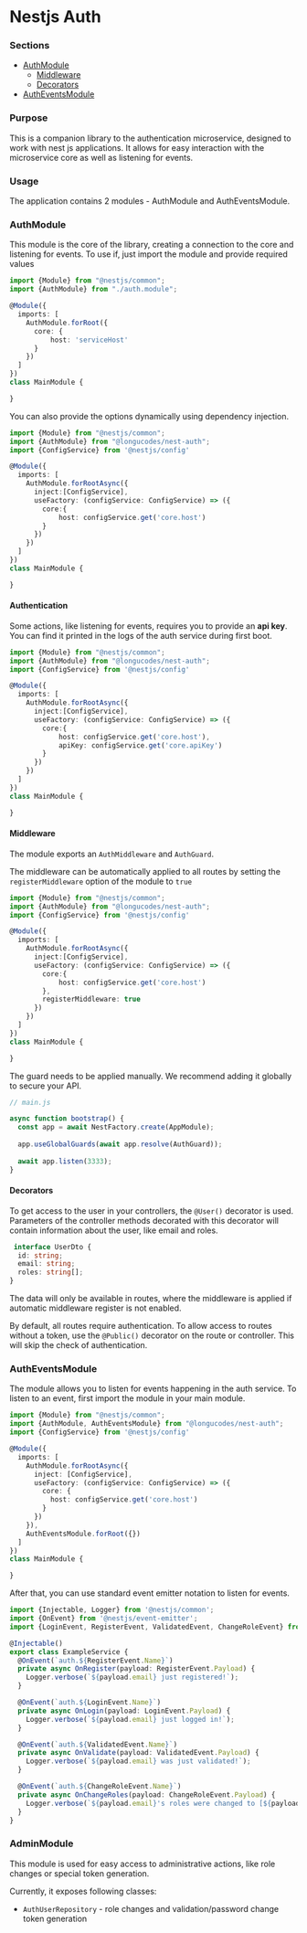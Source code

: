 # Nestjs Auth

### Sections

- [AuthModule](#authmodule)
  - [Middleware](#middleware)
  - [Decorators](#decorators)
- [AuthEventsModule](#autheventsmodule)






### Purpose 

This is a companion library to the authentication microservice, designed to work with nest js applications.
It allows for easy interaction with the microservice core as well as listening for events.

### Usage

The application contains 2 modules - AuthModule and AuthEventsModule.

### AuthModule

This module is the core of the library, creating a connection to the core and listening for events.
To use if, just import the module and provide required values

```typescript
import {Module} from "@nestjs/common";
import {AuthModule} from "./auth.module";

@Module({
  imports: [
    AuthModule.forRoot({
      core: {
          host: 'serviceHost'
      }
    })
  ]
})
class MainModule {

}
```

You can also provide the options dynamically using dependency injection.
```typescript
import {Module} from "@nestjs/common";
import {AuthModule} from "@longucodes/nest-auth";
import {ConfigService} from '@nestjs/config'

@Module({
  imports: [
    AuthModule.forRootAsync({
      inject:[ConfigService],
      useFactory: (configService: ConfigService) => ({
        core:{
            host: configService.get('core.host')
        }
      }) 
    })
  ]
})
class MainModule {

}
```

#### Authentication

Some actions, like listening for events, requires you to provide an **api key**. 
You can find it printed in the logs of the auth service during first boot.

```typescript
import {Module} from "@nestjs/common";
import {AuthModule} from "@longucodes/nest-auth";
import {ConfigService} from '@nestjs/config'

@Module({
  imports: [
    AuthModule.forRootAsync({
      inject:[ConfigService],
      useFactory: (configService: ConfigService) => ({
        core:{
            host: configService.get('core.host'),
            apiKey: configService.get('core.apiKey')
        }
      }) 
    })
  ]
})
class MainModule {

}
```

#### Middleware

The module exports an `AuthMiddleware` and `AuthGuard`. 

The middleware can be automatically applied to all routes by setting the `registerMiddleware` option of the module to `true`
```typescript
import {Module} from "@nestjs/common";
import {AuthModule} from "@longucodes/nest-auth";
import {ConfigService} from '@nestjs/config'

@Module({
  imports: [
    AuthModule.forRootAsync({
      inject:[ConfigService],
      useFactory: (configService: ConfigService) => ({
        core:{
            host: configService.get('core.host')
        },
        registerMiddleware: true
      }) 
    })
  ]
})
class MainModule {

}
```

The guard needs to be applied manually. We recommend adding it globally to secure your API.

```typescript
// main.js

async function bootstrap() {
  const app = await NestFactory.create(AppModule);
  
  app.useGlobalGuards(await app.resolve(AuthGuard));
  
  await app.listen(3333);
}
```

#### Decorators

To get access to the user in your controllers, the `@User()` decorator is used.
Parameters of the controller methods decorated with this decorator will contain information about the user, like email and roles.

```typescript
 interface UserDto {
  id: string;
  email: string;
  roles: string[];
}
```

The data will only be available in routes, where the middleware is applied if automatic middleware register is not enabled.

By default, all routes require authentication. To allow access to routes without a token, use the `@Public()` decorator on the route or controller.
This will skip the check of authentication.

### AuthEventsModule

The module allows you to listen for events happening in the auth service.
To listen to an event, first import the module in your main module.

```typescript
import {Module} from "@nestjs/common";
import {AuthModule, AuthEventsModule} from "@longucodes/nest-auth";
import {ConfigService} from '@nestjs/config'

@Module({
  imports: [
    AuthModule.forRootAsync({
      inject: [ConfigService],
      useFactory: (configService: ConfigService) => ({
        core: {
          host: configService.get('core.host')
        }
      })
    }),
    AuthEventsModule.forRoot({})
  ]
})
class MainModule {

}
```

After that, you can use standard event emitter notation to listen for events.

```typescript
import {Injectable, Logger} from '@nestjs/common';
import {OnEvent} from '@nestjs/event-emitter';
import {LoginEvent, RegisterEvent, ValidatedEvent, ChangeRoleEvent} from '@longucodes/auth-core';

@Injectable()
export class ExampleService {
  @OnEvent(`auth.${RegisterEvent.Name}`)
  private async OnRegister(payload: RegisterEvent.Payload) {
    Logger.verbose(`${payload.email} just registered!`);
  }

  @OnEvent(`auth.${LoginEvent.Name}`)
  private async OnLogin(payload: LoginEvent.Payload) {
    Logger.verbose(`${payload.email} just logged in!`);
  }

  @OnEvent(`auth.${ValidatedEvent.Name}`)
  private async OnValidate(payload: ValidatedEvent.Payload) {
    Logger.verbose(`${payload.email} was just validated!`);
  }

  @OnEvent(`auth.${ChangeRoleEvent.Name}`)
  private async OnChangeRoles(payload: ChangeRoleEvent.Payload) {
    Logger.verbose(`${payload.email}'s roles were changed to [${payload.currentRoles.join(',')}]!`);
  }
}
```
### AdminModule

This module is used for easy access to administrative actions, like role changes or special token generation.

Currently, it exposes following classes: 
- `AuthUserRepository` - role changes and validation/password change token generation
